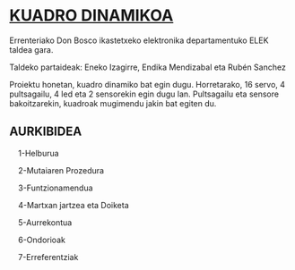 # [KUADRO DINAMIKOA]()
Errenteriako Don Bosco ikastetxeko elektronika departamentuko ELEK taldea gara. </p>
Taldeko partaideak: Eneko Izagirre, Endika Mendizabal eta Rubén Sanchez </p>
Proiektu honetan, kuadro dinamiko bat egin dugu. Horretarako, 16 servo, 4 pultsagailu, 4 led eta 2 sensorekin egin dugu lan.
Pultsagailu eta sensore bakoitzarekin, kuadroak mugimendu jakin bat egiten du. </p>

##  AURKIBIDEA 

&nbsp;&nbsp;&nbsp;&nbsp;1-Helburua </p>
&nbsp;&nbsp;&nbsp;&nbsp;2-Mutaiaren Prozedura </p>
&nbsp;&nbsp;&nbsp;&nbsp;3-Funtzionamendua </p>
&nbsp;&nbsp;&nbsp;&nbsp;4-Martxan jartzea eta Doiketa </p>
&nbsp;&nbsp;&nbsp;&nbsp;5-Aurrekontua </p>
&nbsp;&nbsp;&nbsp;&nbsp;6-Ondorioak </p>
&nbsp;&nbsp;&nbsp;&nbsp;7-Erreferentziak </p>
